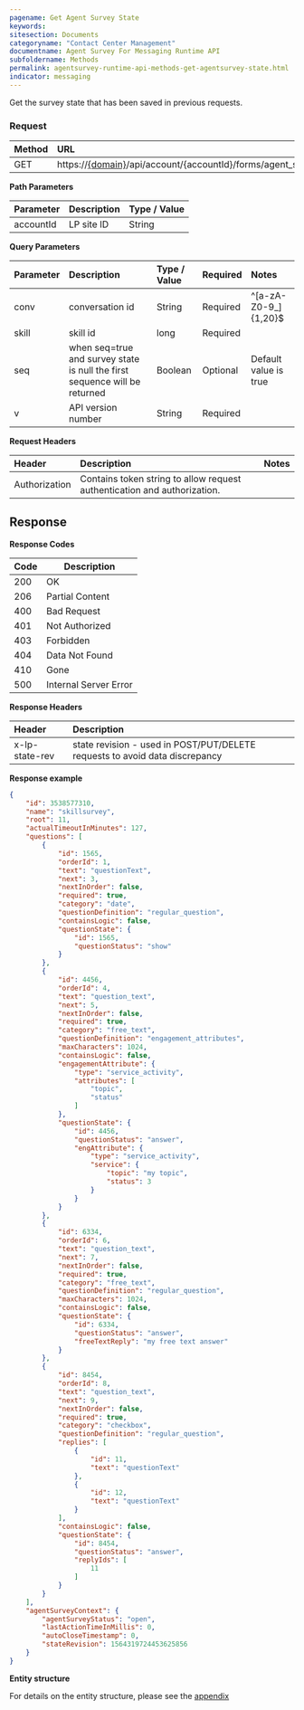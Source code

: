 ```yaml
---
pagename: Get Agent Survey State
keywords:
sitesection: Documents
categoryname: "Contact Center Management"
documentname: Agent Survey For Messaging Runtime API 
subfoldername: Methods
permalink: agentsurvey-runtime-api-methods-get-agentsurvey-state.html
indicator: messaging
---
```


Get the survey state that has been saved in previous requests.

### Request

| Method | URL |
| :-------- | :------ |
| GET  | https://[{domain}](/agent-domain-domain-api.html)/api/account/{accountId}/forms/agent_survey/state|

**Path Parameters**

 |Parameter  |Description |  Type / Value |
 |:----------- | :------------ | :--------------- |
 |accountId | LP site ID | String  |

 **Query Parameters**

| Parameter | Description | Type / Value | Required | Notes
|:----------- |  :------------ | :--------------- | :--- | :--- | 
| conv | conversation id | String | Required | ^[a-zA-Z0-9_]{1,20}$ |
| skill | skill id | long | Required |
| seq | when seq=true and survey state is null the first sequence will be returned | Boolean | Optional | Default value is true |
| v | API version number | String | Required |


**Request Headers**

|Header | Description| Notes |
|:------- | :-------------- | :--- |
|Authorization | Contains token string to allow request authentication and authorization.|

## Response

**Response Codes**

| Code | Description           |
|------|-----------------------|
| 200  | OK                    |
| 206  | Partial Content                    |
| 400  | Bad Request           |
| 401  | Not Authorized        |
| 403  | Forbidden             |
| 404  | Data Not Found        |
| 410  | Gone              |
| 500  | Internal Server Error |

**Response Headers**

|Header|  Description|
|:-------|   :-----  |
|x-lp-state-rev|  state revision - used in POST/PUT/DELETE requests to avoid data discrepancy |  

**Response example**

```json
{
    "id": 3538577310,
    "name": "skillsurvey",
    "root": 11,
    "actualTimeoutInMinutes": 127,
    "questions": [
        {
            "id": 1565,
            "orderId": 1,
            "text": "questionText",
            "next": 3,
            "nextInOrder": false,
            "required": true,
            "category": "date",
            "questionDefinition": "regular_question",
            "containsLogic": false,
            "questionState": {
                "id": 1565,
                "questionStatus": "show"
            }
        },
        {
            "id": 4456,
            "orderId": 4,
            "text": "question_text",
            "next": 5,
            "nextInOrder": false,
            "required": true,
            "category": "free_text",
            "questionDefinition": "engagement_attributes",
            "maxCharacters": 1024,
            "containsLogic": false,
            "engagementAttribute": {
                "type": "service_activity",
                "attributes": [
                    "topic",
                    "status"
                ]
            },
            "questionState": {
                "id": 4456,
                "questionStatus": "answer",
                "engAttribute": {
                    "type": "service_activity",
                    "service": {
                        "topic": "my topic",
                        "status": 3
                    }
                }
            }
        },
        {
            "id": 6334,
            "orderId": 6,
            "text": "question_text",
            "next": 7,
            "nextInOrder": false,
            "required": true,
            "category": "free_text",
            "questionDefinition": "regular_question",
            "maxCharacters": 1024,
            "containsLogic": false,
            "questionState": {
                "id": 6334,
                "questionStatus": "answer",
                "freeTextReply": "my free text answer"
            }
        },
        {
            "id": 8454,
            "orderId": 8,
            "text": "question_text",
            "next": 9,
            "nextInOrder": false,
            "required": true,
            "category": "checkbox",
            "questionDefinition": "regular_question",
            "replies": [
                {
                    "id": 11,
                    "text": "questionText"
                },
                {
                    "id": 12,
                    "text": "questionText"
                }
            ],
            "containsLogic": false,
            "questionState": {
                "id": 8454,
                "questionStatus": "answer",
                "replyIds": [
                    11
                ]
            }
        }
    ],
    "agentSurveyContext": {
        "agentSurveyStatus": "open",
        "lastActionTimeInMillis": 0,
        "autoCloseTimestamp": 0,
        "stateRevision": 1564319724453625856
    }
}
```

**Entity structure**

For details on the entity structure, please see the [appendix](https://lpgithub.dev.lprnd.net/product-marketing/developers-community/blob/agent%7B_survey_documentation/pages/documents/ContactCenterManagement/AgentSurveyForMessaging/AgentSurveyForMessagingRuntimeApi/Appendix/appendix.md)